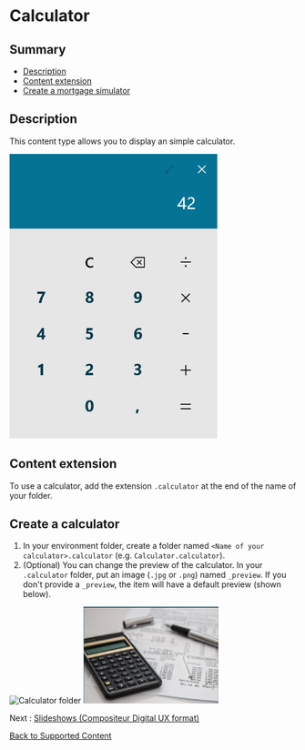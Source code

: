 # Calculator

## Summary
* [Description](#description)
* [Content extension](#content-extension)
* [Create a mortgage simulator](#create-a-calculator)

## Description

This content type allows you to display an simple calculator.

![Calculator](../../img/content_calculator.jpg)

## Content extension

To use a calculator, add the extension `.calculator` at the end of the name of your folder.

## Create a calculator

1. In your environment folder, create a folder named `<Name of your calculator>.calculator` (e.g. `Calculator.calculator`).
1. (Optional) You can change the preview of the calculator. In your `.calculator` folder, put an image (`.jpg` or `.png`) named `_preview`. If you don't provide a `_preview`, the item will have a default preview (shown below).

![Calculator folder](../../img/content_calculator_folder.jpg) ![Calculator preview](../../img/content_calculator_preview.jpg)

Next : [Slideshows (Compositeur Digital UX format)](slideshows.md)

[Back to Supported Content](index.md)
